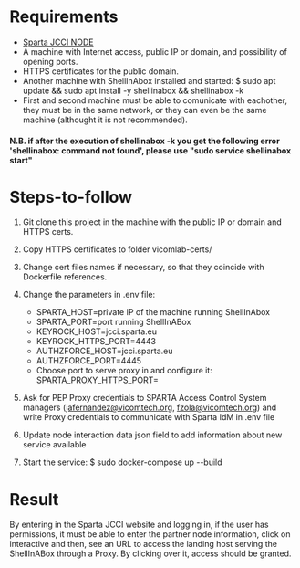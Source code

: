 # Requirements

- [Sparta JCCI NODE](https://github.com/tv-vicomtech/SPARTA_JCCI_NODE)
- A machine with Internet access, public IP or domain, and possibility of opening ports.
- HTTPS certificates for the public domain.
- Another machine with ShellInAbox installed and started: $ sudo apt update && sudo apt install -y shellinabox && shellinabox -k   
- First and second machine must be able to comunicate with eachother, they must be in the same network, or they can even be the same machine (althought it is not recommended).

#### N.B. if after the execution of shellinabox -k you get the following error 'shellinabox: command not found', please use "sudo service shellinabox start"

# Steps-to-follow

1. Git clone this project in the machine with the public IP or domain and HTTPS certs.

2. Copy HTTPS certificates to folder vicomlab-certs/

3. Change cert files names if necessary, so that they coincide with Dockerfile references.

4. Change the parameters in .env file:
    - SPARTA_HOST=private IP of the machine running ShellInAbox
    - SPARTA_PORT=port running ShellInABox
    - KEYROCK_HOST=jcci.sparta.eu
    - KEYROCK_HTTPS_PORT=4443
    - AUTHZFORCE_HOST=jcci.sparta.eu
    - AUTHZFORCE_PORT=4445
    - Choose port to serve proxy in and configure it: SPARTA_PROXY_HTTPS_PORT=
    
5. Ask for PEP Proxy credentials to SPARTA Access Control System managers (jafernandez@vicomtech.org, fzola@vicomtech.org) and write Proxy credentials to communicate with Sparta IdM in .env file

6. Update node interaction data json field to add information about new service available

7. Start the service: $ sudo docker-compose up --build

# Result

By entering in the Sparta JCCI website and logging in, if the user has permissions, it must be able to enter the partner node information, click on interactive and then, see an URL to access the landing host serving the ShellInABox through a Proxy. By clicking over it, access should be granted.
